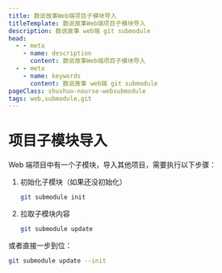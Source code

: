 ```yaml
---
title: 数说故事Web端项目子模块导入
titleTemplate: 数说故事Web端项目子模块导入
description: 数说故事 web端 git submodule
head:
  - - meta
    - name: description
      content: 数说故事Web端项目子模块导入
  - - meta
    - name: keywords
      content: 数说故事 web端 git submodule
pageClass: shushuo-nourse-websubmodule
tags: web,submodule,git
---
```


# 项目子模块导入

Web 端项目中有一个子模块，导入其他项目，需要执行以下步骤：

1. 初始化子模块（如果还没初始化）

    ```bash
    git submodule init
    ```

2. 拉取子模块内容

    ```bash
    git submodule update
    ```

或者直接一步到位：

```bash
git submodule update --init
```